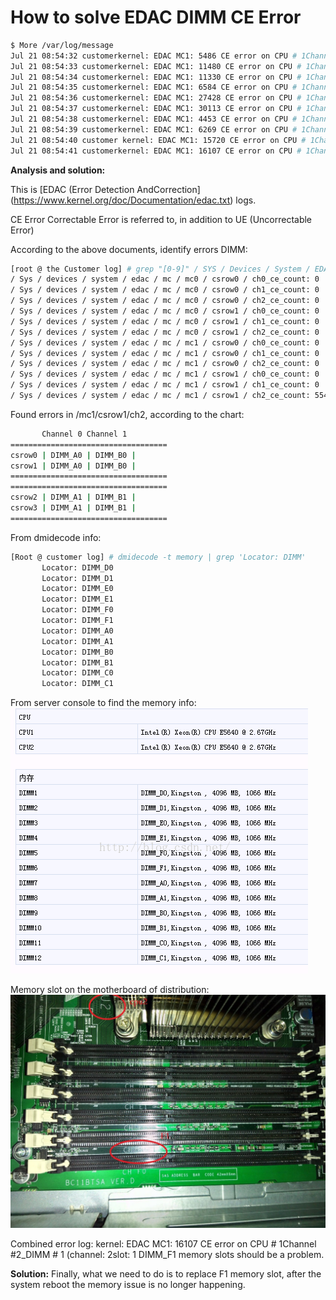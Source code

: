# How to solve EDAC DIMM CE Error

```bash
$ More /var/log/message
Jul 21 08:54:32 customerkernel: EDAC MC1: 5486 CE error on CPU # 1Channel # 2_DIMM # ​​1 (channel: 2 slot: 1page: 0x0 offset: 0x0 grain: 8 syndrome: 0x0)
Jul 21 08:54:33 customerkernel: EDAC MC1: 11480 CE error on CPU # 1Channel # 2_DIMM # ​​1 (channel: 2 slot: 1page: 0x0 offset: 0x0 grain: 8 syndrome: 0x0)
Jul 21 08:54:34 customerkernel: EDAC MC1: 11330 CE error on CPU # 1Channel # 2_DIMM # ​​1 (channel: 2 slot: 1page: 0x0 offset: 0x0 grain: 8 syndrome: 0x0)
Jul 21 08:54:35 customerkernel: EDAC MC1: 6584 CE error on CPU # 1Channel # 2_DIMM # ​​1 (channel: 2 slot: 1page: 0x0 offset: 0x0 grain: 8 syndrome: 0x0)
Jul 21 08:54:36 customerkernel: EDAC MC1: 27428 CE error on CPU # 1Channel # 2_DIMM # ​​1 (channel: 2 slot: 1page: 0x0 offset: 0x0 grain: 8 syndrome: 0x0)
Jul 21 08:54:37 customerkernel: EDAC MC1: 30113 CE error on CPU # 1Channel # 2_DIMM # ​​1 (channel: 2 slot: 1page: 0x0 offset: 0x0 grain: 8 syndrome: 0x0)
Jul 21 08:54:38 customerkernel: EDAC MC1: 4453 CE error on CPU # 1Channel # 2_DIMM # ​​1 (channel: 2 slot: 1page: 0x0 offset: 0x0 grain: 8 syndrome: 0x0)
Jul 21 08:54:39 ​​customerkernel: EDAC MC1: 6269 CE error on CPU # 1Channel # 2_DIMM # ​​1 (channel: 2 slot: 1page: 0x0 offset: 0x0 grain: 8 syndrome: 0x0)
Jul 21 08:54:40 customer kernel: EDAC MC1: 15720 CE error on CPU # 1Channel # 2_DIMM # ​​1 (channel: 2 slot: 1 page: 0x0offset: 0x0 grain: 8 syndrome: 0x0)
Jul 21 08:54:41 customerkernel: EDAC MC1: 16107 CE error on CPU # 1Channel # 2_DIMM # ​​1 (channel: 2 slot: 1page: 0x0 offset: 0x0 grain: 8 syndrome: 0x0)
```

**Analysis and solution:**

This is [EDAC (Error Detection AndCorrection] (https://www.kernel.org/doc/Documentation/edac.txt) logs.

CE Error Correctable Error is referred to, in addition to UE (Uncorrectable Error)

According to the above documents, identify errors DIMM:

```bash
[root @ the Customer log] # grep "[0-9]" / SYS / Devices / System / EDAC / MC / MC * / csrow * / * CH _ce_count
/ Sys / devices / system / edac / mc / mc0 / csrow0 / ch0_ce_count: 0
/ Sys / devices / system / edac / mc / mc0 / csrow0 / ch1_ce_count: 0
/ Sys / devices / system / edac / mc / mc0 / csrow0 / ch2_ce_count: 0
/ Sys / devices / system / edac / mc / mc0 / csrow1 / ch0_ce_count: 0
/ Sys / devices / system / edac / mc / mc0 / csrow1 / ch1_ce_count: 0
/ Sys / devices / system / edac / mc / mc0 / csrow1 / ch2_ce_count: 0
/ Sys / devices / system / edac / mc / mc1 / csrow0 / ch0_ce_count: 0
/ Sys / devices / system / edac / mc / mc1 / csrow0 / ch1_ce_count: 0
/ Sys / devices / system / edac / mc / mc1 / csrow0 / ch2_ce_count: 0
/ Sys / devices / system / edac / mc / mc1 / csrow1 / ch0_ce_count: 0
/ Sys / devices / system / edac / mc / mc1 / csrow1 / ch1_ce_count: 0
/ Sys / devices / system / edac / mc / mc1 / csrow1 / ch2_ce_count: 554836518
```

Found errors in /mc1/csrow1/ch2, according to the chart:

```bash
       Channel 0 Channel 1
===================================
csrow0 | DIMM_A0 | DIMM_B0 |
csrow1 | DIMM_A0 | DIMM_B0 |
===================================
===================================
csrow2 | DIMM_A1 | DIMM_B1 |
csrow3 | DIMM_A1 | DIMM_B1 |
===================================
```

From dmidecode info:

```bash
[Root @ customer log] # dmidecode -t memory | grep 'Locator: DIMM'
       Locator: DIMM_D0
       Locator: DIMM_D1
       Locator: DIMM_E0
       Locator: DIMM_E1
       Locator: DIMM_F0
       Locator: DIMM_F1
       Locator: DIMM_A0
       Locator: DIMM_A1
       Locator: DIMM_B0
       Locator: DIMM_B1
       Locator: DIMM_C0
       Locator: DIMM_C1
```

From server console to find the memory info:
![](assets/20150721172950441.png)

Memory slot on the motherboard of distribution:
![](assets/20150721173603239.jpg)

Combined error log: kernel: EDAC MC1: 16107 CE error on CPU # 1Channel #2_DIMM # ​​1 (channel: 2slot: 1 DIMM_F1 memory slots should be a problem.

**Solution:**
Finally, what we need to do is to replace F1 memory slot, after the system reboot the memory issue is no longer happening.
